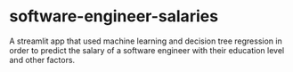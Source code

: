 # software-engineer-salaries

A streamlit app that used machine learning and decision tree regression in order to predict the salary of a software engineer with their education level and other factors.
